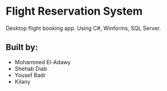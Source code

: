 # Flight Reservation System

Desktop flight booking app. Using C#, Winforms, SQL Server.

## Built by:
  + Mohammed El-Adawy
  + Shehab Diab
  + Yousef Badr
  + Kilany
